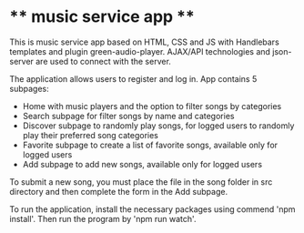 # ** music service app **


This is music service app based on HTML, CSS and JS with Handlebars templates and plugin green-audio-player. AJAX/API technologies and json-server are used to connect with the server.

The application allows users to register and log in.
App contains 5 subpages:

- Home with music players and the option to filter songs by categories
- Search subpage for filter songs by name and categories
- Discover subpage to randomly play songs, for logged users to randomly play their preferred song categories
- Favorite subpage to create a list of favorite songs, available only for logged users
- Add subpage to add new songs, available only for logged users

To submit a new song, you must place the file in the song folder in src directory and then complete the form in the Add subpage.


To run the application, install the necessary packages using commend 'npm install'. Then run the program by 'npm run watch'.